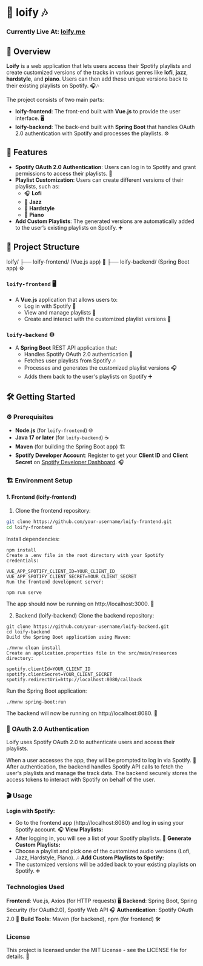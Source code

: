 # 🎵 loify 🎶

### Currently Live At: [loify.me](https://loify.me)

## 📖 Overview

**Loify** is a web application that lets users access their Spotify playlists and create customized versions of the tracks in various genres like **lofi**, **jazz**, **hardstyle**, and **piano**. Users can then add these unique versions back to their existing playlists on Spotify. 🎧🎶

The project consists of two main parts:

- **loify-frontend**: The front-end built with **Vue.js** to provide the user interface. 🖥️
- **loify-backend**: The back-end built with **Spring Boot** that handles OAuth 2.0 authentication with Spotify and processes the playlists. ⚙️

## 🚀 Features

- **Spotify OAuth 2.0 Authentication**: Users can log in to Spotify and grant permissions to access their playlists. 🔐
- **Playlist Customization**: Users can create different versions of their playlists, such as:
  - 🎧 **Lofi**
  - 🎷 **Jazz**
  - 🎸 **Hardstyle**
  - 🎹 **Piano**
- **Add Custom Playlists**: The generated versions are automatically added to the user’s existing playlists on Spotify. ➕


## 📂 Project Structure
loify/ ├── loify-frontend/ (Vue.js app) 🎨 ├── loify-backend/ (Spring Boot app) ⚙️
### `loify-frontend` 🖥️

- A **Vue.js** application that allows users to:
  - Log in with Spotify 🔑
  - View and manage playlists 📃
  - Create and interact with the customized playlist versions 🎵
  
### `loify-backend` ⚙️

- A **Spring Boot** REST API application that:
  - Handles Spotify OAuth 2.0 authentication 🔐
  - Fetches user playlists from Spotify 🎶
  - Processes and generates the customized playlist versions 🎧
  - Adds them back to the user's playlists on Spotify ➕


## 🛠️ Getting Started

### ⚙️ Prerequisites

- **Node.js** (for `loify-frontend`) 🌐
- **Java 17 or later** (for `loify-backend`) ☕
- **Maven** (for building the Spring Boot app) 🏗️
- **Spotify Developer Account**: Register to get your **Client ID** and **Client Secret** on [Spotify Developer Dashboard](https://developer.spotify.com/dashboard/). 🎧

### 🏗️ Environment Setup

#### 1. **Frontend (loify-frontend)**

1. Clone the frontend repository:
 ```bash
 git clone https://github.com/your-username/loify-frontend.git
 cd loify-frontend
```
Install dependencies:
```
npm install
Create a .env file in the root directory with your Spotify credentials:
```
```
VUE_APP_SPOTIFY_CLIENT_ID=YOUR_CLIENT_ID
VUE_APP_SPOTIFY_CLIENT_SECRET=YOUR_CLIENT_SECRET
Run the frontend development server:
```
```
npm run serve
```
The app should now be running on http://localhost:3000. 🚀


2. Backend (loify-backend)
Clone the backend repository:
```
git clone https://github.com/your-username/loify-backend.git
cd loify-backend
Build the Spring Boot application using Maven:
```

```
./mvnw clean install
Create an application.properties file in the src/main/resources directory:
```

```
spotify.clientId=YOUR_CLIENT_ID
spotify.clientSecret=YOUR_CLIENT_SECRET
spotify.redirectUri=http://localhost:8080/callback
```

Run the Spring Boot application:
```
./mvnw spring-boot:run
```
The backend will now be running on http://localhost:8080. 🚀

### 🔑 OAuth 2.0 Authentication
Loify uses Spotify OAuth 2.0 to authenticate users and access their playlists.

When a user accesses the app, they will be prompted to log in via Spotify. 🎤
After authentication, the backend handles Spotify API calls to fetch the user's playlists and manage the track data.
The backend securely stores the access tokens to interact with Spotify on behalf of the user.

### 🎬 Usage
**Login with Spotify:**
- Go to the frontend app (http://localhost:8080) and log in using your Spotify account. 🎧
**View Playlists:**
- After logging in, you will see a list of your Spotify playlists. 📃
**Generate Custom Playlists:**
- Choose a playlist and pick one of the customized audio versions (Lofi, Jazz, Hardstyle, Piano). 🎶
**Add Custom Playlists to Spotify:**
- The customized versions will be added back to your existing playlists on Spotify. ➕

### Technologies Used
**Frontend**: Vue.js, Axios (for HTTP requests) 🖥️
**Backend**: Spring Boot, Spring Security (for OAuth2.0), Spotify Web API 🎧
**Authentication**: Spotify OAuth 2.0 🔑
**Build Tools:** Maven (for backend), npm (for frontend) 🛠️

### License
This project is licensed under the MIT License - see the LICENSE file for details. 📄
